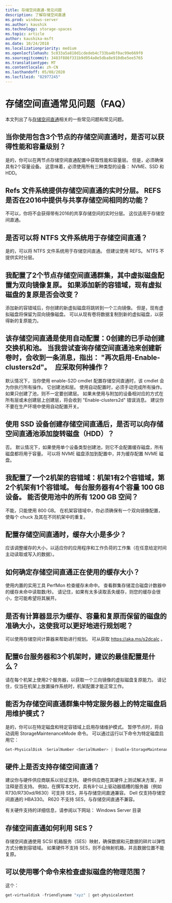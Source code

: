 ```yaml
---
title: 存储空间直通-常见问题
description: 了解存储空间直通
ms.prod: windows-server
ms.author: kaushik
ms.technology: storage-spaces
ms.topic: article
author: kaushika-msft
ms.date: 10/24/2018
ms.localizationpriority: medium
ms.openlocfilehash: 5c033a5a810d1cdedeb4c733ba4bf0ac99e669f0
ms.sourcegitcommit: 3483f886f331b9d954a0e5dba8e910dbe5ee5765
ms.translationtype: MT
ms.contentlocale: zh-CN
ms.lasthandoff: 05/08/2020
ms.locfileid: "82977245"
---
```

# <a name="storage-spaces-direct---frequently-asked-questions-faq"></a>存储空间直通常见问题（FAQ）

本文列出了与[存储空间直通](storage-spaces-direct-overview.md)相关的一些常见问题和常见问题。

## <a name="when-you-use-storage-spaces-direct-with-3-nodes-can-you-get-both-performance-and-capacity-tiers"></a>当你使用包含3个节点的存储空间直通时，是否可以获得性能和容量级别？

是的，你可以在两节点存储空间直通配置中获取性能和容量层。 但是，必须确保具有2个容量设备。 这意味着，必须使用所有三种类型的设备： NVME、SSD 和 HDD。

## <a name="refs-file-system-provides-real-time-tiering-with-storage-spaces-direct-does-refs-provide-the-same-functionality-with-shared-storage-spaces-in-2016"></a>Refs 文件系统提供存储空间直通的实时分层。 REFS 是否在2016中提供与共享存储空间相同的功能？

不可以，你将不会获得带有2016的共享存储空间的实时分层。 这仅适用于存储空间直通。

## <a name="can-i-use-an-ntfs-file-system-with-storage-spaces-direct"></a>是否可以将 NTFS 文件系统用于存储空间直通？

是的，可以将 NTFS 文件系统用于存储空间直通。 但建议使用 REFS。 NTFS 不提供实时分层。

## <a name="i-have-configured-2-node-storage-spaces-direct-clusters-where-the-virtual-disk-is-configured-as-2-way-mirror-resiliency-if-i-add-a-new-fault-domain-will-the-resiliency-of-the-existing-virtual-disk-change"></a>我配置了2个节点存储空间直通群集，其中虚拟磁盘配置为双向镜像复原。 如果添加新的容错域，现有虚拟磁盘的复原是否会改变？

添加新的容错域后，你创建的新虚拟磁盘将跳转到一个三向镜像。 但是，现有虚拟磁盘将保留为双向镜像磁盘。 可以从现有卷将数据复制到新的虚拟磁盘，以获得新的复原能力。

## <a name="the-storage-spaces-direct-was-created-using-the-autoconfig0-switch-and-the-pool-was-created-manually-when-i-try-to-query-the-storage-spaces-direct-pool-to-create-a-new-volume-i-get-a-message-saying-enable-clusters2d-again-what-should-i-do"></a>该存储空间直通是使用自动配置：0创建的已手动创建交换机和池。 当我尝试查询存储空间直通池来创建新卷时，会收到一条消息，指出： "再次启用-Enable-clusters2d"。   应采取何种操作？

默认情况下，当你使用 enable-S2D cmdlet 配置存储空间直通时，该 cmdlet 会为你执行所有操作。 它创建池和层。 使用自动配置时，必须手动完成所有操作。 如果只创建了池，则不一定要创建层。 如果未使用与附加的设备相对应的方式在所有层或未创建层上创建层，将会收到 "Enable-clusters2d" 错误消息。 建议你不要在生产环境中使用自动配置开关。

## <a name="is-it-possible-to-add-a-spinning-disk-hdd-to-the-storage-spaces-direct-pool-after-you-have-created-storage-spaces-direct-with-ssd-devices"></a>使用 SSD 设备创建存储空间直通后，是否可以向存储空间直通池添加旋转磁盘（HDD）？

否。 默认情况下，如果使用单个设备类型创建池，则它不会配置缓存磁盘，所有磁盘都将用于容量。 可以将 NVME 磁盘添加到配置中，并为缓存配置 NVME 磁盘。

## <a name="i-have-configured-a-2-rack-fault-domain-rack-1-has-2-fault-domains-rack-2-has-1-fault-domain-each-server-has-4-capacity-100-gb-devices-can-i-use-all-1200-gb-of-space-from-the-pool"></a>我配置了一个2机架的容错域：机架1有2个容错域，第2个机架有1个容错域。 每台服务器有4个容量 100 GB 设备。 能否使用池中的所有 1200 GB 空间？

不能，只能使用 800 GB。 在机架容错域中，你必须确保有一个双向镜像配置，使每个 chuck 及其在不同机架中的重复。

## <a name="what-should-the-cache-size-be-when-i-am-configuring-storage-spaces-direct"></a>配置存储空间直通时，缓存大小是多少？

应该调整缓存的大小，以适应你的应用程序和工作负荷的工作集（在任意给定时间主动读取或写入的数据）。

## <a name="how-can-i-determine-the-size-of-cache-that-is-being-used-by-storage-spaces-direct"></a>如何确定存储空间直通正在使用的缓存大小？

使用内置的实用工具 PerfMon 检查缓存未命中。 查看群集存储混合磁盘计数器中的缓存未命中读取数/秒。 请记住，如果有太多读取丢失缓存，则您的缓存会很小，您可能希望将其展开。

## <a name="is-there-a-calculator-that-shows-the-exact-size-of-the-disks-that-are-being-set-aside-for-cache-capacity-and-resiliency-that-would-enable-me-to-plan-better"></a>是否有计算器显示为缓存、容量和复原而保留的磁盘的准确大小，这使我可以更好地进行规划呢？

可以使用存储空间计算器来帮助进行规划。 可从获取 https://aka.ms/s2dcalc 。

## <a name="what-is-the-best-configuration-that-you-would-recommend-when-configuring-6-servers-and-3-racks"></a>配置6台服务器和3个机架时，建议的最佳配置是什么？

请在每个机架上使用2个服务器，以获取一个三向镜像的虚拟磁盘复原能力。 请记住，仅当在机架上放置操作系统时，机架配置才能正常工作。

## <a name="can-i-enable-maintenance-mode-for-a-specific-disk-on-a-specific-server-in-storage-spaces-direct-cluster"></a>能否为存储空间直通群集中特定服务器上的特定磁盘启用维护模式？

是的，你可以在特定磁盘和特定容错域上启用存储维护模式。 暂停节点时，将自动调用 StorageMaintenanceMode 命令。 可以通过运行以下命令为特定磁盘启用它：

```powershell
Get-PhysicalDisk -SerialNumber <SerialNumber> | Enable-StorageMaintenanceMode
```

## <a name="is-storage-spaces-direct-supported-on-my-hardware"></a>硬件上是否支持存储空间直通？

建议你与硬件供应商联系以验证支持。 硬件供应商在其硬件上测试解决方案，并注释是否支持。 例如，在撰写本文时，具有8个以上驱动器插槽的服务器（例如 R730/R730xd/R630）可支持 SES，并与存储空间直通兼容。 Dell 仅支持存储空间直通的 HBA330。 R620 不支持 SES，与存储空间直通不兼容。

有关硬件支持的详细信息，请参阅以下网站： Windows Server 目录

## <a name="how-does-storage-spaces-direct-make-use-of-ses"></a>存储空间直通如何利用 SES？

存储空间直通使用 SCSI 机箱服务（SES）映射，确保数据和元数据的碎片以弹性方式分散到容错域。 如果硬件不支持 SES，则不会映射机箱，并且数据位置不能复原。

## <a name="which-command-can-you-use-to-check-the-physical-extent-for-a-virtual-disk"></a>可以使用哪个命令来检查虚拟磁盘的物理范围？

这个：

```powershell
get-virtualdisk -friendlyname "xyz" | get-physicalextent
```
